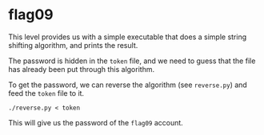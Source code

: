 # flag09

This level provides us with a simple executable that does a simple string shifting algorithm, and prints the result.

The password is hidden in the `token` file, and we need to guess that the file has already been put through this algorithm.

To get the password, we can reverse the algorithm (see `reverse.py`) and feed the `token` file to it.

`./reverse.py < token`

This will give us the password of the `flag09` account.
